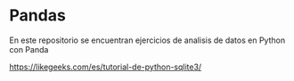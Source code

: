 # Pandas
En este repositorio se encuentran ejercicios de analisis de datos en Python con Panda

https://likegeeks.com/es/tutorial-de-python-sqlite3/
